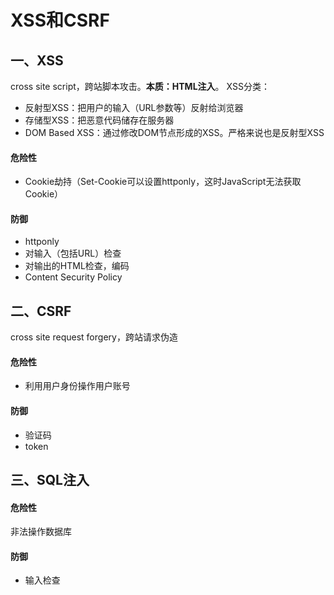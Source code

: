 # XSS和CSRF

## 一、XSS

cross site script，跨站脚本攻击。**本质：HTML注入**。
XSS分类：

* 反射型XSS：把用户的输入（URL参数等）反射给浏览器
* 存储型XSS：把恶意代码储存在服务器
* DOM Based XSS：通过修改DOM节点形成的XSS。严格来说也是反射型XSS

#### 危险性

* Cookie劫持（Set-Cookie可以设置httponly，这时JavaScript无法获取Cookie）

#### 防御

* httponly
* 对输入（包括URL）检查
* 对输出的HTML检查，编码
* Content Security Policy

## 二、CSRF

cross site request forgery，跨站请求伪造

#### 危险性

* 利用用户身份操作用户账号

#### 防御

* 验证码
* token

## 三、SQL注入

#### 危险性

非法操作数据库

#### 防御

* 输入检查
